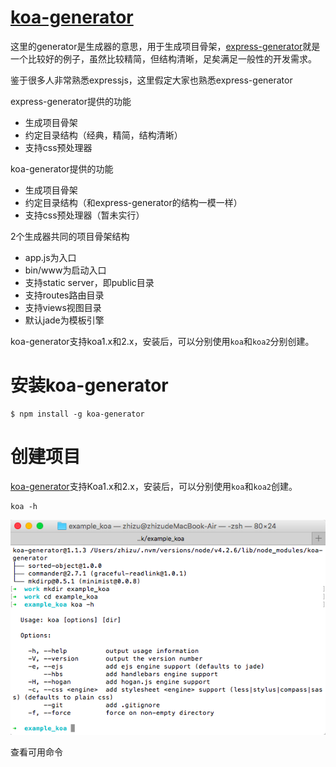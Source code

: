 # [koa-generator](github.com/base-n/koa-generator)

<!-- toc -->

这里的generator是生成器的意思，用于生成项目骨架，[express-generator](https://github.com/expressjs/generator)就是一个比较好的例子，虽然比较精简，但结构清晰，足矣满足一般性的开发需求。

鉴于很多人非常熟悉expressjs，这里假定大家也熟悉express-generator

express-generator提供的功能

- 生成项目骨架
- 约定目录结构（经典，精简，结构清晰）
- 支持css预处理器

koa-generator提供的功能

- 生成项目骨架
- 约定目录结构（和express-generator的结构一模一样）
- 支持css预处理器（暂未实行）

2个生成器共同的项目骨架结构

- app.js为入口
- bin/www为启动入口
- 支持static server，即public目录
- 支持routes路由目录
- 支持views视图目录
- 默认jade为模板引擎

koa-generator支持koa1.x和2.x，安装后，可以分别使用`koa`和`koa2`分别创建。

# 安装koa-generator

```shell
$ npm install -g koa-generator
```

# 创建项目

[koa-generator](github.com/base-n/koa-generator)支持Koa1.x和2.x，安装后，可以分别使用`koa`和`koa2`创建。
```
koa -h
```
![](img/koa_help.png)

查看可用命令